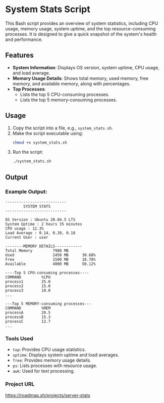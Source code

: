 # System Stats Script

This Bash script provides an overview of system statistics, including CPU usage, memory usage, system uptime, and the top resource-consuming processes. It is designed to give a quick snapshot of the system's health and performance.

## Features

- **System Information**: Displays OS version, system uptime, CPU usage, and load average.
- **Memory Usage Details**: Shows total memory, used memory, free memory, and available memory, along with percentages.
- **Top Processes**:
  - Lists the top 5 CPU-consuming processes.
  - Lists the top 5 memory-consuming processes.

## Usage

1. Copy the script into a file, e.g., `system_stats.sh`.
2. Make the script executable using:
   ```bash
   chmod +x system_stats.sh
   ```
3. Run the script:
   ```bash
   ./system_stats.sh
   ```

## Output

### Example Output:
```
---------------------------
        SYSTEM STATS       
---------------------------

OS Version : Ubuntu 20.04.5 LTS
System Uptime : 2 hours 35 minutes
CPU usage : 12.3%
Load Average : 0.14, 0.20, 0.18
Current User : user

--------MEMORY DETAILS------------
Total Memory         7988 MB
Used                 2450 MB      30.68%
Free                 1500 MB      18.78%
Available            4000 MB      50.12%

----Top 5 CPU-consuming processes----
COMMAND         %CPU
process1        25.0
process2        15.0
process3        10.0
...

---Top 5 MEMORY-consuming processes---
COMMAND         %MEM
processA        20.5
processB        15.3
processC        12.7
...
```

### Tools Used

- `top`: Provides CPU usage statistics.
- `uptime`: Displays system uptime and load averages.
- `free`: Provides memory usage details.
- `ps`: Lists processes with resource usage.
- `awk`: Used for text processing.
### Project URL
https://roadmap.sh/projects/server-stats




